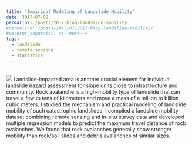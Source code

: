 ```yaml
---
title: 'Empirical Modeling of Landslide Mobility'
date: 2017-07-08
permalink: /posts/2017-blog-landslide-mobility
#permalink: /posts/2017/07/2017-blog-landslide-mobility/
#excerpt_separator: <!--more-->
tags:
  - landslide
  - remote sensing
  - statistics
---
```


<br/><img src='/images/landslide-mobility-prediction.png'>
Landslide-impacted area is another crucial element for individual landslide hazard assessment for slope units close to infrastructure and community. Rock avalanche is a high-mobility type of landslide that can travel a few to tens of kilometers and move a mass of a million to billion cubic meters. I studied the mechanism and practical modeling of landslide mobility of such catastrophic landslides. I compiled a landslide mobility dataset combining remote sensing and in-situ survey data and developed multiple regression models to predict the maximum travel distance of rock avalanches. We found that rock avalanches generally show stronger mobility than rock/soil slides and debris avalanches of similar sizes.

<!-- <img src="images/landslide-mobility-prediction.png" style="display: block; margin: auto;" /> -->



